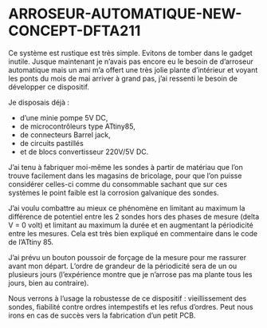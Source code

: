 # ARROSEUR-AUTOMATIQUE-NEW-CONCEPT-DFTA211

Ce système est rustique est très simple.
Evitons de tomber dans le gadget inutile.
Jusque maintenant je n’avais pas encore eu le besoin de d’arroseur automatique mais un ami m’a offert une très jolie plante d’intérieur et voyant les ponts du mois de mai arriver à grand pas, j’ai ressenti le besoin de développer ce dispositif.

Je disposais déjà :
- d’une minie pompe 5V DC,
- de microcontrôleurs type ATtiny85, 
- de connecteurs Barrel jack, 
- de circuits pastillés 
- et de blocs convertisseur 220V/5V DC.

J’ai tenu à fabriquer moi-même les sondes à partir de matériau que l’on trouve facilement dans les magasins de bricolage, pour que l’on puisse considérer celles-ci comme du consommable sachant que sur ces systèmes le point faible est la corrosion galvanique des sondes. 

J’ai voulu combattre au mieux ce phénomène en limitant au maximum la différence de potentiel entre les 2 sondes hors des phases de mesure (delta V = 0 volt) et limitant au maximum la durée et en augmentant la périodicité entre les mesures. Cela est très bien expliqué en commentaire dans le code de l’ATtiny 85.

J’ai prévu un bouton poussoir de forçage de la mesure pour me rassurer avant mon départ. L’ordre de grandeur de la périodicité sera de un ou plusieurs jours (l’expérience montre que je n’arrose pas ma plante tous les jours, bien au contraire).

Nous verrons à l’usage la robustesse de ce dispositif : vieillissement des sondes, fiabilité contre ordres intempestifs et les refus d’ordres. Peut nous irons en cas de succès vers la fabrication d’un petit PCB.
